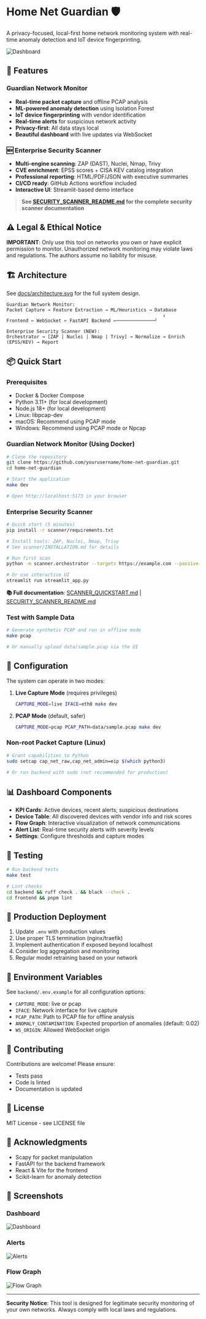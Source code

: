 # Home Net Guardian 🛡️

A privacy-focused, local-first home network monitoring system with real-time anomaly detection and IoT device fingerprinting.

![Dashboard](docs/screenshots/dashboard.png)

## 🚀 Features

### Guardian Network Monitor
- **Real-time packet capture** and offline PCAP analysis
- **ML-powered anomaly detection** using Isolation Forest
- **IoT device fingerprinting** with vendor identification
- **Real-time alerts** for suspicious network activity
- **Privacy-first**: All data stays local
- **Beautiful dashboard** with live updates via WebSocket

### 🆕 Enterprise Security Scanner
- **Multi-engine scanning**: ZAP (DAST), Nuclei, Nmap, Trivy
- **CVE enrichment**: EPSS scores + CISA KEV catalog integration
- **Professional reporting**: HTML/PDF/JSON with executive summaries
- **CI/CD ready**: GitHub Actions workflow included
- **Interactive UI**: Streamlit-based demo interface

> **See [SECURITY_SCANNER_README.md](SECURITY_SCANNER_README.md) for the complete security scanner documentation**

## ⚠️ Legal & Ethical Notice

**IMPORTANT**: Only use this tool on networks you own or have explicit permission to monitor. Unauthorized network monitoring may violate laws and regulations. The authors assume no liability for misuse.

## 🏗️ Architecture

See [docs/architecture.svg](docs/architecture.svg) for the full system design.

```
Guardian Network Monitor:
Packet Capture → Feature Extraction → ML/Heuristics → Database
                                                         ↓
Frontend ← WebSocket ← FastAPI Backend ←──────────────┘

Enterprise Security Scanner (NEW):
Orchestrator → [ZAP | Nuclei | Nmap | Trivy] → Normalize → Enrich (EPSS/KEV) → Report
```

## 📦 Quick Start

### Prerequisites

- Docker & Docker Compose
- Python 3.11+ (for local development)
- Node.js 18+ (for local development)
- Linux: libpcap-dev
- macOS: Recommend using PCAP mode
- Windows: Recommend using PCAP mode or Npcap

### Guardian Network Monitor (Using Docker)

```bash
# Clone the repository
git clone https://github.com/yourusername/home-net-guardian.git
cd home-net-guardian

# Start the application
make dev

# Open http://localhost:5173 in your browser
```

### Enterprise Security Scanner

```bash
# Quick start (5 minutes)
pip install -r scanner/requirements.txt

# Install tools: ZAP, Nuclei, Nmap, Trivy
# See scanner/INSTALLATION.md for details

# Run first scan
python -m scanner.orchestrator --targets https://example.com --passive-only

# Or use interactive UI
streamlit run streamlit_app.py
```

**📚 Full documentation**: [SCANNER_QUICKSTART.md](SCANNER_QUICKSTART.md) | [SECURITY_SCANNER_README.md](SECURITY_SCANNER_README.md)

### Test with Sample Data

```bash
# Generate synthetic PCAP and run in offline mode
make pcap

# Or manually upload data/sample.pcap via the UI
```

## 🔧 Configuration

The system can operate in two modes:

1. **Live Capture Mode** (requires privileges)
   ```bash
   CAPTURE_MODE=live IFACE=eth0 make dev
   ```

2. **PCAP Mode** (default, safer)
   ```bash
   CAPTURE_MODE=pcap PCAP_PATH=data/sample.pcap make dev
   ```

### Non-root Packet Capture (Linux)

```bash
# Grant capabilities to Python
sudo setcap cap_net_raw,cap_net_admin=eip $(which python3)

# Or run backend with sudo (not recommended for production)
```

## 📊 Dashboard Components

- **KPI Cards**: Active devices, recent alerts, suspicious destinations
- **Device Table**: All discovered devices with vendor info and risk scores
- **Flow Graph**: Interactive visualization of network communications
- **Alert List**: Real-time security alerts with severity levels
- **Settings**: Configure thresholds and capture modes

## 🧪 Testing

```bash
# Run backend tests
make test

# Lint checks
cd backend && ruff check . && black --check .
cd frontend && pnpm lint
```

## 🐳 Production Deployment

1. Update `.env` with production values
2. Use proper TLS termination (nginx/traefik)
3. Implement authentication if exposed beyond localhost
4. Consider log aggregation and monitoring
5. Regular model retraining based on your network

## 📝 Environment Variables

See `backend/.env.example` for all configuration options:

- `CAPTURE_MODE`: live or pcap
- `IFACE`: Network interface for live capture
- `PCAP_PATH`: Path to PCAP file for offline analysis
- `ANOMALY_CONTAMINATION`: Expected proportion of anomalies (default: 0.02)
- `WS_ORIGIN`: Allowed WebSocket origin

## 🤝 Contributing

Contributions are welcome! Please ensure:
- Tests pass
- Code is linted
- Documentation is updated

## 📄 License

MIT License - see LICENSE file

## 🙏 Acknowledgments

- Scapy for packet manipulation
- FastAPI for the backend framework
- React & Vite for the frontend
- Scikit-learn for anomaly detection

## 📸 Screenshots

### Dashboard
![Dashboard](docs/screenshots/dashboard.png)

### Alerts
![Alerts](docs/screenshots/alerts.png)

### Flow Graph
![Flow Graph](docs/screenshots/flow-graph.png)

---

**Security Notice**: This tool is designed for legitimate security monitoring of your own networks. Always comply with local laws and regulations.
